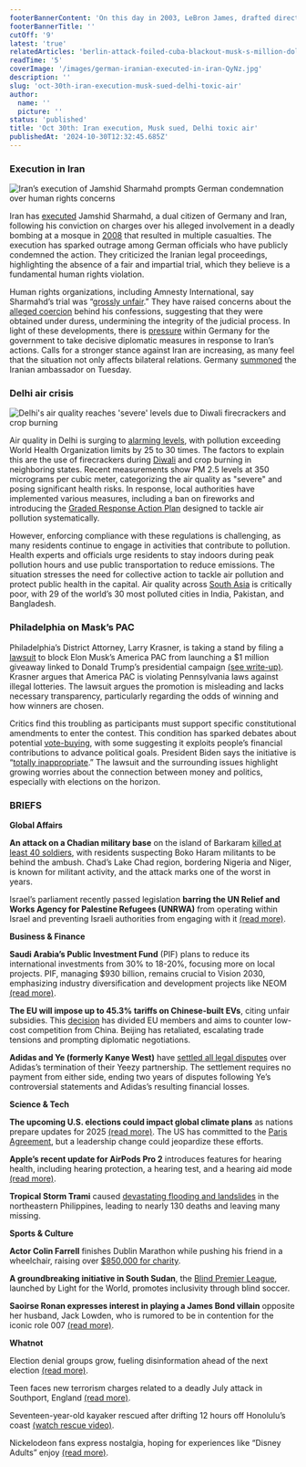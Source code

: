 ```yaml
---
footerBannerContent: 'On this day in 2003, LeBron James, drafted directly out of high school, made his NBA debut with the Cleveland Cavaliers.'
footerBannerTitle: ''
cutOff: '9'
latest: 'true'
relatedArticles: 'berlin-attack-foiled-cuba-blackout-musk-s-million-dollar-move'
readTime: '5'
coverImage: '/images/german-iranian-executed-in-iran-QyNz.jpg'
description: ''
slug: 'oct-30th-iran-execution-musk-sued-delhi-toxic-air'
author:
  name: ''
  picture: ''
status: 'published'
title: 'Oct 30th: Iran execution, Musk sued, Delhi toxic air'
publishedAt: '2024-10-30T12:32:45.685Z'
---
```


### Execution in Iran

![Iran’s execution of Jamshid Sharmahd prompts German condemnation over human rights concerns](/images/german-iranian-executed-in-iran-E5OT.jpg)

Iran has [executed](https://www.dw.com/en/iran-executes-german-iranian-jamshid-sharmahd/a-70622205) Jamshid Sharmahd, a dual citizen of Germany and Iran, following his conviction on charges over his alleged involvement in a deadly bombing at a mosque in [2008](https://jamestown.org/brief/iranian-monarchist-group-claims-responsibility-for-shiraz-mosque-attack/) that resulted in multiple casualties. The execution has sparked outrage among German officials who have publicly condemned the action. They criticized the Iranian legal proceedings, highlighting the absence of a fair and impartial trial, which they believe is a fundamental human rights violation. 

Human rights organizations, including Amnesty International, say Sharmahd’s trial was “[grossly unfair](https://www.amnesty.org/en/documents/mde13/6642/2023/en/).” They have raised concerns about the [alleged coercion](https://www.fidh.org/en/region/asia/iran/iran-new-report-demands-end-to-the-rampant-use-of-forced-confessions) behind his confessions, suggesting that they were obtained under duress, undermining the integrity of the judicial process. In light of these developments, there is [pressure](https://www.euronews.com/2024/10/29/could-berlin-have-saved-jamshid-sharmahd-from-execution-in-iran) within Germany for the government to take decisive diplomatic measures in response to Iran’s actions. Calls for a stronger stance against Iran are increasing, as many feel that the situation not only affects bilateral relations. Germany [summoned](https://www.theguardian.com/world/2024/oct/29/berlin-summons-iran-ambassador-over-execution-of-german-iranian-jamshid-sharmahd) the Iranian ambassador on Tuesday.

### Delhi air crisis

![Delhi's air quality reaches 'severe' levels due to Diwali firecrackers and crop burning](/images/dehli-air-pollution-worsens-cwMj.jpg)

Air quality in Delhi is surging to [alarming levels](https://www.bbc.com/news/articles/c2l99lzz8lwo), with pollution exceeding World Health Organization limits by 25 to 30 times. The factors to explain this are the use of firecrackers during [Diwali](https://www.livemint.com/news/india/diwali-2024-firecracker-ban-in-9-states-including-delhi-and-maharashtra-mumbai-says-no-to-sky-lanterns-bengaluru-11730174017863.html) and crop burning in neighboring states. Recent measurements show PM 2.5 levels at 350 micrograms per cubic meter, categorizing the air quality as "severe" and posing significant health risks. In response, local authorities have implemented various measures, including a ban on fireworks and introducing the [Graded Response Action Plan](https://indianexpress.com/article/upsc-current-affairs/upsc-essentials/knowledge-nugget-of-the-day-graded-response-action-plan-grap-9628150/#:~:text=Graded%20Response%20Action%20Plan%20\(GRAP\)%20is%20a%20set%20of%20emergency,category%20\(201%20to%20300\).%5C) designed to tackle air pollution systematically.

However, enforcing compliance with these regulations is challenging, as many residents continue to engage in activities that contribute to pollution. Health experts and officials urge residents to stay indoors during peak pollution hours and use public transportation to reduce emissions. The situation stresses the need for collective action to tackle air pollution and protect public health in the capital. Air quality across [South Asia](https://www.amnesty.org/en/latest/news/2024/03/global-widening-impact-of-climate-change-on-air-pollution-in-south-asia-requires-urgent-international-cooperation-and-assistance/#:~:text=Air%20quality%20in%20South%20Asia,the%20worst%20air%20quality%20globally.) is critically poor, with 29 of the world’s 30 most polluted cities in India, Pakistan, and Bangladesh. 

### Philadelphia on Mask’s PAC

Philadelphia’s District Attorney, Larry Krasner, is taking a stand by filing a [lawsuit](https://www.bbc.com/news/articles/cg78ljxn8g7o) to block Elon Musk’s America PAC from launching a $1 million giveaway linked to Donald Trump’s presidential campaign [(see write-up)](https://www.presidentialsummary.com/archives/berlin-attack-foiled-cuba-blackout-musk-s-million-dollar-move). Krasner argues that America PAC is violating Pennsylvania laws against illegal lotteries. The lawsuit argues the promotion is misleading and lacks necessary transparency, particularly regarding the odds of winning and how winners are chosen.

Critics find this troubling as participants must support specific constitutional amendments to enter the contest. This condition has sparked debates about potential [vote-buying](https://eu.usatoday.com/story/news/politics/elections/2024/10/24/elon-musk-pay-1-million-daily-voters-trump/75822067007/), with some suggesting it exploits people’s financial contributions to advance political goals. President Biden says the initiative is “[totally inappropriate](https://www.newsweek.com/biden-elon-musk-voter-giveaway-1976174).” The lawsuit and the surrounding issues highlight growing worries about the connection between money and politics, especially with elections on the horizon.

### BRIEFS

**Global Affairs**

**An attack on a Chadian military base** on the island of Barkaram [killed at least 40 soldiers](https://www.bbc.com/news/articles/cz7wqqqvq2vo), with residents suspecting Boko Haram militants to be behind the ambush. Chad’s Lake Chad region, bordering Nigeria and Niger, is known for militant activity, and the attack marks one of the worst in years. 

Israel’s parliament recently passed legislation **barring the UN Relief and Works Agency for Palestine Refugees (UNRWA)** from operating within Israel and preventing Israeli authorities from engaging with it [(read more)](https://edition.cnn.com/2024/10/28/middleeast/unrwa-israel-knesset-vote-ban-palestinians-intl/index.html).

**Business & Finance** 

**Saudi Arabia’s Public Investment Fund** (PIF) plans to reduce its international investments from 30% to 18-20%, focusing more on local projects. PIF, managing $930 billion, remains crucial to Vision 2030, emphasizing industry diversification and development projects like NEOM [(read more)](https://www.inkl.com/news/report-liv-golf-unaffected-as-pif-plans-to-reduce-international-investments). 

**The EU will impose up to 45.3% tariffs on Chinese-built EVs**, citing unfair subsidies. This [decision](https://www.wyomingnewsnow.tv/news/national/eu-slaps-extra-tariffs-of-up-to-35-3-on-chinese-evs/article_70da8618-0bef-5f64-9264-bd00415e3353.html) has divided EU members and aims to counter low-cost competition from China. Beijing has retaliated, escalating trade tensions and prompting diplomatic negotiations. 

**Adidas and Ye (formerly Kanye West)** have [settled all legal disputes](https://www.billboard.com/pro/adidas-kanye-west-settle-legal-fight-yeezy-split/) over Adidas’s termination of their Yeezy partnership. The settlement requires no payment from either side, ending two years of disputes following Ye’s controversial statements and Adidas’s resulting financial losses.

**Science & Tech**

**The upcoming U.S. elections could impact global climate plans** as nations prepare updates for 2025 [(read more)](https://www.theverge.com/2024/10/24/24278402/us-presidential-election-trump-united-nations-climate-change-report). The US has committed to the [Paris Agreement](https://unfccc.int/process-and-meetings/the-paris-agreement), but a leadership change could jeopardize these efforts.

**Apple’s recent update for AirPods Pro 2** introduces features for hearing health, including hearing protection, a hearing test, and a hearing aid mode [(read more)](https://www.engadget.com/audio/headphones/apples-airpods-pro-hearing-health-tools-could-normalize-wearing-earbuds-everywhere-140054858.html).

**Tropical Storm Trami** caused [devastating flooding and landslides](https://edition.cnn.com/2024/10/28/climate/philippines-storm-trami-kristine-intl-hnk/index.html) in the northeastern Philippines, leading to nearly 130 deaths and leaving many missing.

**Sports & Culture**

**Actor Colin Farrell** finishes Dublin Marathon while pushing his friend in a wheelchair, raising over [$850,000 for charity](https://people.com/colin-farrell-dublin-marathon-emma-fogarty-finish-line-8735175).

**A groundbreaking initiative in South Sudan**, the [Blind Premier League](https://www.footboom1.com/en/news/football/2001833-transforming-lives-the-impact-of-south-sudan-s-blind-football-league), launched by Light for the World, promotes inclusivity through blind soccer.

**Saoirse Ronan expresses interest in playing a James Bond villain** opposite her husband, Jack Lowden, who is rumored to be in contention for the iconic role 007 [(read more)](https://www.vanityfair.com/hollywood/story/saoirse-ronan-bond-interview-outrun-blitz).

**Whatnot**

Election denial groups grow, fueling disinformation ahead of the next election [(read more)](https://www.wired.com/story/election-fraud-conspiracies-flooding-social-media/).

Teen faces new terrorism charges related to a deadly July attack in Southport, England [(read more)](https://edition.cnn.com/2024/10/29/uk/southport-attack-terrorism-charge-gbr-intl/index.html).

Seventeen-year-old kayaker rescued after drifting 12 hours off Honolulu’s coast [(watch rescue video)](https://www.goodnewsnetwork.org/17-year-old-rescued-after-12-hours-lost-in-rough-seas-clinging-to-a-capsized-kayak/).

Nickelodeon fans express nostalgia, hoping for experiences like “Disney Adults” enjoy [(read more)](https://www.thrillist.com/travel/nation/nickelodeon-adults-want-more-theme-parks).